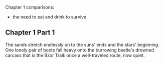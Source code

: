 
Chapter 1 comparisons:
- the need to eat and drink to survive
## Chapter 1 Part 1

The sands stretch endlessly on to the suns' ends and the stars' beginning. One lonely pair of boots fall heavy onto the burrowing beetle's drowned carcass that is the Bzor Trail: once a well-traveled route, now quiet.